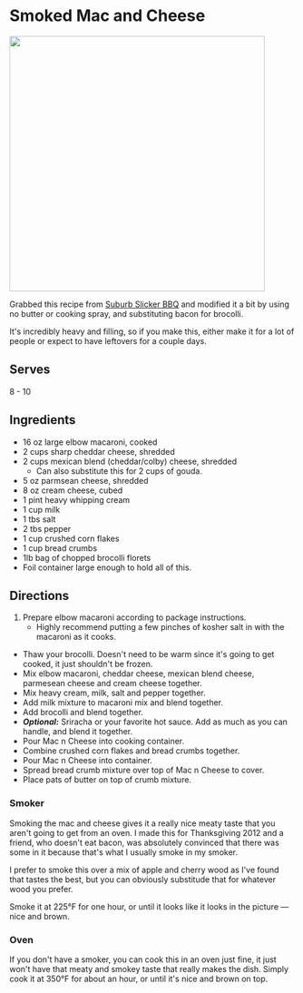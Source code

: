 # Smoked Mac and Cheese

<img src="https://raw.github.com/jonursenbach/cookbook/master/images/smoked-mac-and-cheese.jpeg" width="450" />

Grabbed this recipe from [Suburb Slicker BBQ](http://suburbslickerbbq.blogspot.com/2012/02/smoked-bacon-mac-cheese.html) and modified it a bit by using no butter or cooking spray, and substituting bacon for brocolli.

It's incredibly heavy and filling, so if you make this, either make it for a lot of people or expect to have leftovers for a couple days.

## Serves
8 - 10

## Ingredients
 - 16 oz large elbow macaroni, cooked
 - 2 cups sharp cheddar cheese, shredded
 - 2 cups mexican blend (cheddar/colby) cheese, shredded
 	- Can also substitute this for 2 cups of gouda.
 - 5 oz parmsean cheese, shredded
 - 8 oz cream cheese, cubed
 - 1 pint heavy whipping cream
 - 1 cup milk
 - 1 tbs salt
 - 2 tbs pepper
 - 1 cup crushed corn flakes
 - 1 cup bread crumbs
 - 1lb bag of chopped brocolli florets
 - Foil container large enough to hold all of this.
 
## Directions
 1. Prepare elbow macaroni according to package instructions.
 	- Highly recommend putting a few pinches of kosher salt in with the macaroni as it cooks. 
 - Thaw your brocolli. Doesn't need to be warm since it's going to get cooked, it just shouldn't be frozen.
 - Mix elbow macaroni, cheddar cheese, mexican blend cheese, parmesean cheese and cream cheese together.
 - Mix heavy cream, milk, salt and pepper together.
 - Add milk mixture to macaroni mix and blend together.
 - Add brocolli and blend together.
 - ***Optional:*** Sriracha or your favorite hot sauce. Add as much as you can handle, and blend it together.
 - Pour Mac n Cheese into cooking container.
 - Combine crushed corn flakes and bread crumbs together.
 - Pour Mac n Cheese into container.
 - Spread bread crumb mixture over top of Mac n Cheese to cover.
 - Place pats of butter on top of crumb mixture.
 
### Smoker
Smoking the mac and cheese gives it a really nice meaty taste that you aren't going to get from an oven. I made this for Thanksgiving 2012 and a friend, who doesn't eat bacon, was absolutely convinced that there was some in it because that's what I usually smoke in my smoker.

I prefer to smoke this over a mix of apple and cherry wood as I've found that tastes the best, but you can obviously substitude that for whatever wood you prefer.

Smoke it at 225°F for one hour, or until it looks like it looks in the picture &mdash; nice and brown.

### Oven
If you don't have a smoker, you can cook this in an oven just fine, it just won't have that meaty and smokey taste that really makes the dish. Simply cook it at 350°F for about an hour, or until it's nice and brown on top.
 	
